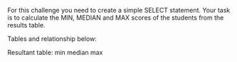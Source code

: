 For this challenge you need to create a simple SELECT statement. Your task is to calculate the MIN, MEDIAN and MAX scores of the students from the results table.

Tables and relationship below:

Resultant table:
min
median
max
